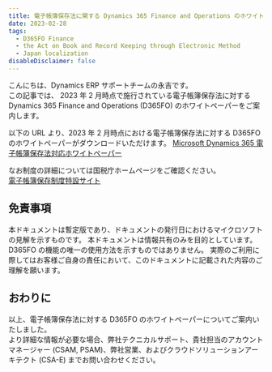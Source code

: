 ```yaml
---
title: 電子帳簿保存法に関する Dynamics 365 Finance and Operations のホワイトペーパー
date: 2023-02-28
tags:
  - D365FO Finance
  - the Act on Book and Record Keeping through Electronic Method 
  - Japan localization
disableDisclaimer: false
---
```


こんにちは、Dynamics ERP サポートチームの永吉です。  
この記事では、 2023 年 2 月時点で施行されている電子帳簿保存法に対する  
Dynamics 365 Finance and Operations (D365FO) のホワイトペーパーをご案内します。  
<!-- more -->
以下の URL より、2023 年 2 月時点における電子帳簿保存法に対する D365FO のホワイトペーパーがダウンロードいただけます。
[Microsoft Dynamics 365 電子帳簿保存法対応ホワイトペーパー](https://info.microsoft.com/JA-D365Ops-CNTNT-FY23-02Feb-17-Microsoft-Dynamics-365-Electronic-Book-Retention-Act-Whitepaper-SRGCM9261_LP01-Registration---Form-in-Body.html)

なお制度の詳細については国税庁ホームページをご確認ください。  
[電子帳簿保存制度特設サイト](https://www.nta.go.jp/law/joho-zeikaishaku/sonota/jirei/tokusetsu/index.htm)  


## 免責事項
本ドキュメントは暫定版であり、ドキュメントの発行日におけるマイクロソフトの見解を示すものです。
本ドキュメントは情報共有のみを目的としています。
D365FO の機能の唯一の使用方法を示すものではありません。
実際のご利用に際してはお客様ご自身の責任において、このドキュメントに記載された内容のご理解を願います。

## おわりに  
以上、電子帳簿保存法に対する D365FO のホワイトペーパーについてご案内いたしました。  
より詳細な情報が必要な場合、弊社テクニカルサポート、貴社担当のアカウントマネージャー (CSAM, PSAM)、弊社営業、およびクラウドソリューションアーキテクト (CSA-E) までお問い合わせください。

